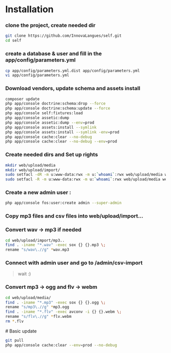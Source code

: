 # Installation

### clone the project, create needed dir
``` bash
git clone https://github.com/InnovaLangues/self.git
cd self
```

### create a database & user and fill in the app/config/parameters.yml
``` bash
cp app/config/parameters.yml.dist app/config/parameters.yml
vi app/config/parameters.yml
```

### Download vendors, update schema and assets install
``` bash
composer update
php app/console doctrine:schema:drop --force
php app/console doctrine:schema:update --force
php app/console self:fixtures:load
php app/console assetic:dump
php app/console assetic:dump --env=prod
php app/console assets:install --symlink
php app/console assets:install --symlink -env=prod
php app/console cache:clear --no-debug
php app/console cache:clear --no-debug --env=prod
```

### Create needed dirs and Set up rights 
``` bash
mkdir web/upload/media
mkdir web/upload/import/
sudo setfacl -dR -m u:www-data:rwx -m u:`whoami`:rwx web/upload/media web/upload/import web/upload/export app/cache app/logs app/sessions
sudo setfacl -R -m u:www-data:rwx -m u:`whoami`:rwx web/upload/media web/upload/import web/upload/export app/cache app/logs app/sessions
```

### Create a new admin user :
``` bash
php app/console fos:user:create admin --super-admin
```

### Copy mp3 files and csv files into web/upload/import...

### Convert wav -> mp3 if needed
``` bash
cd web/upload/import/mp3..
find . -iname "*.wav" -exec sox {} {}.mp3 \;
rename "s/wav\.//g" *wav.mp3
``` 

### Connect with admin user and go to /admin/csv-import
> wait :)

### Convert mp3 -> ogg and flv -> webm
``` bash
cd web/upload/media/
find . -iname "*.mp3" -exec sox {} {}.ogg \;
rename "s/mp3\.//g" *mp3.ogg
find . -iname "*.flv" -exec avconv -i {} {}.webm \; 
rename "s/flv\.//g" *flv.webm
rm *.flv
```

# Basic update 

``` bash
git pull
php app/console cache:clear --env=prod --no-debug
```
